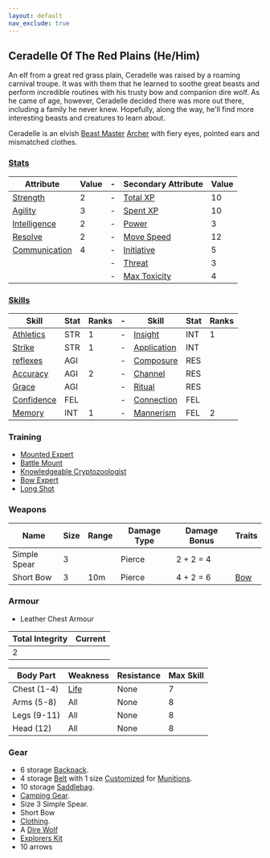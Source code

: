 ```yaml
---
layout: default
nav_exclude: true
---
```

## Ceradelle Of The Red Plains (He/Him)
An elf from a great red grass plain, Ceradelle was raised by a roaming carnival troupe. It was with them that he learned to soothe great beasts and perform incredible routines with his trusty bow and companion dire wolf. As he came of age, however, Ceradelle decided there was more out there, including a family he never knew. Hopefully, along the way, he'll find more interesting beasts and creatures to learn about. 

Ceradelle is an elvish [Beast Master](../Classes#Beast%20Master) [Archer](../Classes#Archer) with fiery eyes, pointed ears and mismatched clothes.

### [Stats](../Stats)

| Attribute                             | Value | -   | Secondary Attribute                     | Value |
| ------------------------------------- | ----- | --- | --------------------------------------- | ----- |
| [Strength](../Strength)         | 2     | -   | [Total XP](../Stats#Total%20XP)         | 10    |
| [Agility](../Agility)           | 3     | -   | [Spent XP](../Stats#Spent%20XP)         | 10    |
| [Intelligence](../Intelligence) | 2     | -   | [Power](../Stats#Power)                 | 3     |
| [Resolve](../Resolve)           | 2     | -   | [Move Speed](../Stats#Move%20Speed)     | 12    |
| [Communication](../Communication)     | 4     | -   | [Initiative](../Stats#Initiative)       | 5     |
|                                       |       | -   | [Threat](../Stats#Threat)               | 3     |
|                                       |       | -   | [Max Toxicity](../Stats#Max%20Toxicity) | 4     | 


### [Skills](../Skills)

| Skill                        | Stat | Ranks | -   | Skill                     | Stat | Ranks |
| ---------------------------- | ---- | ----- | --- | ------------------------- | ---- | ----- |
| [Athletics](../Strength#Athletics)           | STR  | 1     | -   | [Insight](Intelligence#Insight)  | INT  | 1     |
| [Strike](../Strength#Strike)               | STR  | 1     | -   | [Application](Intelligence#Application)        | INT  |       |
| [reflexes](Agility#Reflexes)     | AGI  |       | -   | [Composure](Composure)    | RES  |       |
| [Accuracy](../Agility#Accuracy) | AGI  | 2     | -   | [Channel](Channel)        | RES  |       |
| [Grace](Agility#Grace)     | AGI  |       | -   | [Ritual](Ritual)          | RES  |       |
| [Confidence](../Communication#Confidence)        | FEL  |       | -   | [Connection](../Communication#Connection)   | FEL  |       |
| [Memory](Intelligence#Memory)       | INT  | 1     | -   | [Mannerism](../Communication#Mannerism) | FEL  | 2     |

### Training
* [Mounted Expert](../Keeper#Mounted%20Expert)
* [Battle Mount](../Keeper#Battle%20Mount)
* [Knowledgeable Cryptozoologist](../Chronicler#Knowledgeable%20Cryptozoologist)
* [Bow Expert](../Marksman#Bow%20Expert)
* [Long Shot](../Marksman#Long%20Shot)

### Weapons

| Name         | Size | Range | Damage Type | Damage Bonus | Traits                      |
| ------------ | ---- | ----- | ----------- | ------------ | --------------------------- |
| Simple Spear | 3    |       | Pierce      | 2 + 2 = 4    |                             |
| Short Bow    | 3    | 10m   | Pierce      | 4 + 2 = 6    | [Bow](../Weapon-Traits#Bow) |



### Armour
* Leather Chest Armour

| Total Integrity | Current |
| --------------- | ------- |
| 2               |         |

| Body Part    | Weakness               | Resistance | Max Skill |
| ------------ | ---------------------- | ---------- | --------- |
| Chest (1-4)  | [Life](../Combat#Life) | None       | 7         |
| Arms  (5-8)  | All                    | None       | 8         |
| Legs  (9-11) | All                    | None       | 8         |
| Head  (12)   | All                    | None       | 8         | 

### Gear
* 6 storage [Backpack](../Storage#Backpack).
* 4 storage [Belt](../Storage#Belt) with 1 size [Customized](../Designing-Storage#Customized%20Storage) for [Munitions](../Comestibles#Munitions).
* 10 storage [Saddlebag](../Storage#Saddlebag).
* [Camping Gear](../Example-Gear#Camping%20Gear).
* Size 3 Simple Spear.
* Short Bow
* [Clothing](../Example-Gear#Clothing).
* A [Dire Wolf](../Example-Mounts#Dire%20Wolf)
* [Explorers Kit](../Example-Gear#Explorers%20Kit)
* 10 arrows

